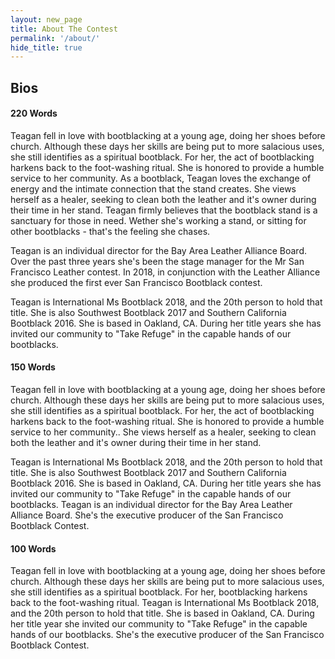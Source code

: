 ```yaml
---
layout: new_page
title: About The Contest
permalink: '/about/'
hide_title: true
---
```


## Bios

#### 220 Words

Teagan fell in love with bootblacking at a young age, doing her shoes before church. Although these days her skills are being put to more salacious uses, she still identifies as a spiritual bootblack. For her, the act of bootblacking harkens back to the foot-washing ritual. She is honored to provide a humble service to her community. As a bootblack, Teagan loves the exchange of energy and the intimate connection that the stand creates. She views herself as a healer, seeking to clean both the leather and it's owner during their time in her stand. Teagan firmly believes that the bootblack stand is a sanctuary for those in need. Wether she's working a stand, or sitting for other bootblacks - that's the feeling she chases.

Teagan is an individual director for the Bay Area Leather Alliance Board. Over the past three years she's been the stage manager for the Mr San Francisco Leather contest. In 2018, in conjunction with the Leather Alliance she produced the first ever San Francisco Bootblack contest.

Teagan is International Ms Bootblack 2018, and the 20th person to hold that title. She is also Southwest Bootblack 2017 and Southern California Bootblack 2016. She is based in Oakland, CA. During her title years she has invited our community to "Take Refuge" in the capable hands of our bootblacks.

#### 150 Words

Teagan fell in love with bootblacking at a young age, doing her shoes before church. Although these days her skills are being put to more salacious uses, she still identifies as a spiritual bootblack. For her, the act of bootblacking harkens back to the foot-washing ritual. She is honored to provide a humble service to her community.. She views herself as a healer, seeking to clean both the leather and it's owner during their time in her stand.  

Teagan is International Ms Bootblack 2018, and the 20th person to hold that title. She is also Southwest Bootblack 2017 and Southern California Bootblack 2016. She is based in Oakland, CA. During her title years she has invited our community to "Take Refuge" in the capable hands of our bootblacks. Teagan is an individual director for the Bay Area Leather Alliance Board. She's the executive producer of the San Francisco Bootblack Contest.

#### 100 Words

Teagan fell in love with bootblacking at a young age, doing her shoes before church. Although these days her skills are being put to more salacious uses, she still identifies as a spiritual bootblack. For her, bootblacking harkens back to the foot-washing ritual. Teagan is International Ms Bootblack 2018, and the 20th person to hold that title. She is based in Oakland, CA. During her title year she invited our community to "Take Refuge" in the capable hands of our bootblacks. She's the executive producer of the San Francisco Bootblack Contest.
